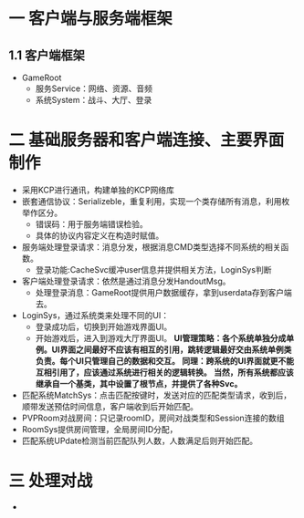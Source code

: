 # 一 客户端与服务端框架
## 1.1 客户端框架
- GameRoot
	- 服务Service：网络、资源、音频
	- 系统System：战斗、大厅、登录
# 二 基础服务器和客户端连接、主要界面制作
- 采用KCP进行通讯，构建单独的KCP网络库
- 嵌套通信协议：Serializeble，重复利用，实现一个类存储所有消息，利用枚举作区分。
	- 错误码：用于服务端错误检验。
	- 具体的协议内容定义在构造时赋值。
- 服务端处理登录请求：消息分发，根据消息CMD类型选择不同系统的相关函数。
	- 登录功能:CacheSvc缓冲user信息并提供相关方法，LoginSys判断
- 客户端处理登录请求：依然是通过消息分发HandoutMsg。
	- 处理登录消息：GameRoot提供用户数据缓存，拿到userdata存到客户端去。
- LoginSys，通过系统类来处理不同的UI：
	- 登录成功后，切换到开始游戏界面UI。
	- 开始游戏后，进入到游戏大厅界面UI。
**UI管理策略：各个系统单独分成单例。UI界面之间最好不应该有相互的引用，跳转逻辑最好交由系统单例类负责。每个UI只管理自己的数据和交互。**
**同理：跨系统的UI界面就更不能互相引用了，应该通过系统进行相关的逻辑转换。**
**当然，所有系统都应该继承自一个基类，其中设置了根节点，并提供了各种Svc。**
- 匹配系统MatchSys：点击匹配按键时，发送对应的匹配类型请求，收到后，顺带发送预估时间信息，客户端收到后开始匹配。
- PVPRoom对战房间：只记录roomID，房间对战类型和Session连接的数组
- RoomSys提供房间管理，全局房间ID分配，
- 匹配系统UPdate检测当前匹配队列人数，人数满足后则开始匹配。

# 三 处理对战
- 
